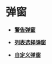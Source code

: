 # 弹窗

- **[警告弹窗](ts-methods-alert-dialog-box.md)**

- **[列表选择弹窗](ts-methods-action-sheet.md)**

- **[自定义弹窗](ts-methods-custom-dialog-box.md)**